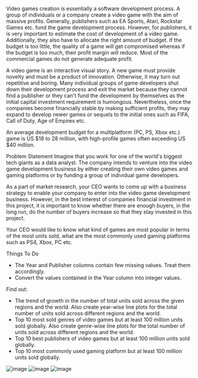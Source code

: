 Video games creation is essentially a software development process. A group of individuals or a company create a video game with the aim of massive profits. Generally, publishers such as EA Sports, Atari, Rockstar Games etc. fund the game development process. However, for publishers, it is very important to estimate the cost of development of a video game. Additionally, they also have to allocate the right amount of budget. If the budget is too little, the quality of a game will get compromised whereas if the budget is too much, their profit margin will reduce. Most of the commercial games do not generate adequate profit.

A video game is an interactive visual story. A new game must provide novelty and must be a product of innovation. Otherwise, it may turn out repetitive and boring. Many individual groups of game developers shut down their development process and exit the market because they cannot find a publisher or they can't fund the development by themselves as the initial capital investment requirement is humongous. Nevertheless, once the companies become financially stable by making sufficient profits, they may expand to develop newer games or sequels to the initial ones such as FIFA, Call of Duty, Age of Empires etc.

An average development budget for a multiplatform (PC, PS, Xbox etc.) game is US $18 to 28 million, with high-profile games often exceeding US $40 million.

Problem Statement
Imagine that you work for one of the world's biggest tech giants as a data analyst. The company intends to venture into the video game development business by either creating their own video games and gaming platforms or by funding a group of individual game developers.

As a part of market research, your CEO wants to come up with a business strategy to enable your company to enter into the video game development business. However, in the best interest of companies financial investment in this project, it is important to know whether there are enough buyers, in the long run, do the number of buyers increase so that they stay invested in this project.

Your CEO would like to know what kind of games are most popular in terms of the most units sold, what are the most commonly used gaming platforms such as PS4, Xbox, PC etc.


Things To Do
* The Year and Publisher columns contain few missing values. Treat them accordingly.
* Convert the values contained in the Year column into integer values.

Find out:
* The trend of growth in the number of total units sold across the given regions and the world. Also create year-wise line plots for the total number of units sold across different regions and the world.
* Top 10 most sold genres of video games but at least 100 million units sold globally. Also create genre-wise line plots for the total number of units sold across different regions and the world.
* Top 10 best publishers of video games but at least 100 million units sold globally.
* Top 10 most commonly used gaming platform but at least 100 million units sold globally.

![image](https://user-images.githubusercontent.com/75338936/180514611-6b1812dd-e51e-43fa-a02d-aa41b4750cda.png)
![image](https://user-images.githubusercontent.com/75338936/180514669-3156a8e7-b630-4117-aa80-7a018bc06ac3.png)
![image](https://user-images.githubusercontent.com/75338936/180515431-64b8c85d-1eaf-4010-85c6-a6a7ca6f5c6f.png)


